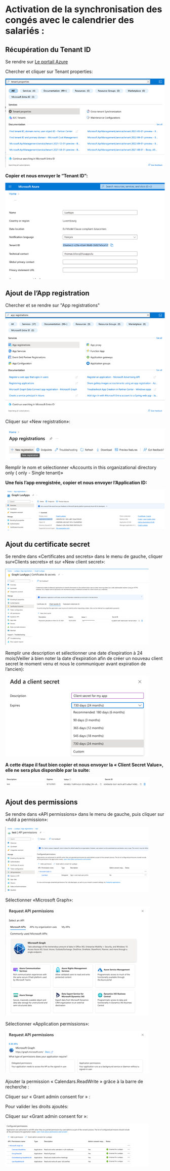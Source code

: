 <h1>Activation de la synchronisation des congés avec le calendrier des salariés :</h1>

<h2>Récupération du Tenant ID</h2>

Se rendre sur <a href="portal.azure.com">Le portail Azure</a>

Chercher et cliquer sur Tenant properties:

<img src="/assets/img/tenant_properties.png" alt="Tenant properties">

<b>Copier et nous envoyer le “Tenant ID”:</b>

<img src="/assets/img/tenant_id.png" alt="Tenant id">

<h2>Ajout de l’App registration</h2>

Chercher et se rendre sur "App registrations"

<img src="/assets/img/app_registrations.png" alt="App registrations">

Cliquer sur «New registration»:

<img src="/assets/img/new_registration.png" alt="New registration">

Remplir le nom et sélectionner «Accounts in this organizational directory only (<yourTenant> only - Single tenant)»

<b>Une fois l’app enregistrée, copier et nous envoyer l’Application ID:</b>

<img src="/assets/img/app_graph_id.png" alt="App graph id">

<h2/>Ajout du certificate secret</h2>

Se rendre dans «Certificates and secrets» dans le menu de gauche, cliquer sur«Clients secrets» et sur «New client secret»:

<img src="/assets/img/certificate.png" alt="Certificate">

Remplir une description et sélectionner une date d’expiration à 24 mois(Veiller à bien noter la date d’expiration afin de créer un nouveau client secret le moment venu et nous le communiquer avant expiration de l’ancien):

<img src="/assets/img/secret.png" alt="Secret">

<b>A cette étape il faut bien copier et nous envoyer la « Client Secret Value», elle ne sera plus disponible par la suite:</b>

<img src="/assets/img/secret_value.png" alt="Secret value">

<h2>Ajout des permissions</h2>

Se rendre dans «API permissions» dans le menu de gauche, puis cliquer sur «Add a permission»:

<img src="/assets/img/permission.png" alt="Permission">

Sélectionner «Microsoft Graph»:

<img src="/assets/img/microsoft_graph.png" alt="Microsoft Graph">

Sélectionner «Application permissions»:

<img src="/assets/img/app_permissions.png" alt="App Permissions">

Ajouter la permission « Calendars.ReadWrite » grâce à la barre de recherche :

Cliquer sur « Grant admin consent for <yourTenant> » :

Pour valider les droits ajoutés:

Cliquer sur «Grant admin consent for <yourTenant>»:

<img src="/assets/img/grant_admin_consent.png" alt="Grant admin consent">

